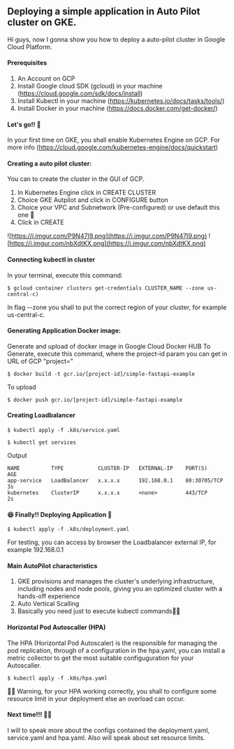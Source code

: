 ## Deploying a simple application in Auto Pilot cluster on GKE.
Hi guys, now I gonna show you how to deploy a auto-pilot cluster in Google Cloud Platform.

#### Prerequisites
1. An Account on GCP
2. Install Google cloud SDK (gcloud) in your machine (https://cloud.google.com/sdk/docs/install)
3. Install Kubectl in your machine (https://kubernetes.io/docs/tasks/tools/)
4. Install Docker in your machine (https://docs.docker.com/get-docker/)

#### Let's go!! 💨
In your first time on GKE, you shall enable Kubernetes Engine on GCP. For more info (https://cloud.google.com/kubernetes-engine/docs/quickstart)

#### Creating a auto pilot cluster:
You can to create the cluster in the GUI of GCP.
1. In Kubernetes Engine click in CREATE CLUSTER
2. Choice GKE Autpilot and click in CONFIGURE button
3. Choice your VPC and Subnetwork (Pre-configured) or use default this one 🤣
4. Click in CREATE

![https://i.imgur.com/P9N47I9.png](https://i.imgur.com/P9N47I9.png) 
![https://i.imgur.com/nbXdtKX.png](https://i.imgur.com/nbXdtKX.png) 

#### Connecting kubectl in cluster
In your terminal, execute this command:
```console
$ gcloud container clusters get-credentials CLUSTER_NAME --zone us-central-c)
```
In flag --zone you shall to put the correct region of your cluster, for example us-central-c.

#### Generating Application Docker image:
Generate and upload of docker image in Google Cloud Docker HUB
To Generate, execute this command, where the project-id param you can get in URL of GCP "project="
```console
$ docker build -t gcr.io/[project-id]/simple-fastapi-example
```
To upload
```console
$ docker push gcr.io/[project-id]/simple-fastapi-example
```

#### Creating Loadbalancer
```console
$ kubectl apply -f .k8s/service.yaml
```
```console
$ kubectl get services
```
Output
```console
NAME          TYPE           CLUSTER-IP   EXTERNAL-IP    PORT(S)       AGE
app-service   LoadBalancer   x.x.x.x      192.168.0.1    80:30705/TCP  3s
kubernetes    ClusterIP      x.x.x.x      <none>         443/TCP       2s
```


#### 😆 Finally!! Deploying Application 🚀
```console
$ kubectl apply -f .k8s/deployment.yaml
```

For testing, you can access by browser the Loadbalancer external IP, for example 192.168.0.1

#### Main AutoPilot characteristics
1. GKE provisions and manages the cluster's underlying infrastructure, including nodes and node pools, giving you an optimized cluster with a hands-off experience
2. Auto Vertical Scalling 
3. Basically you need just to execute kubectl commands🤘🏻

#### Horizontal Pod Autoscaller (HPA)
The HPA (Horizontal Pod Autoscaler) is the responsible for managing the pod replication, through of a configuration in the hpa.yaml, you can install a metric collector to get the most suitable configuguration for your Autoscaller.

```console
$ kubectl apply -f .k8s/hpa.yaml
```

🚨🚨 Warning, for your HPA working correctly, you shall to configure some resource limit in your deployment else an overload can occur.

#### Next time!!! 👍🏻
I will to speak more about the configs contained the deployment.yaml, service.yaml and hpa.yaml. Also will speak about set resource limits.

